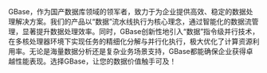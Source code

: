 GBase，作为国产数据库领域的领军者，致力于为企业提供高效、稳定的数据处理解决方案。我们的产品以“数据”流水线执行为核心理念，通过智能化的数据流管理，显著提升数据处理效率。同时，GBase创新性地引入“数据”指令级并行技术，在多核处理器环境下实现任务的精细化分解与并行化执行，极大优化了计算资源利用率。无论是海量数据分析还是复杂业务场景支持，GBase都能确保企业获得卓越性能表现。选择GBase，让您的数据价值触手可及！